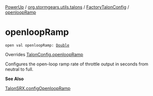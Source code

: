 [PowerUp](../../index.md) / [org.stormgears.utils.talons](../index.md) / [FactoryTalonConfig](index.md) / [openloopRamp](./openloop-ramp.md)

# openloopRamp

`open val openloopRamp: `[`Double`](https://kotlinlang.org/api/latest/jvm/stdlib/kotlin/-double/index.html)

Overrides [TalonConfig.openloopRamp](../-talon-config/openloop-ramp.md)

Configures the open-loop ramp rate of throttle output in seconds from neutral to full.

**See Also**

[TalonSRX.configOpenloopRamp](#)

